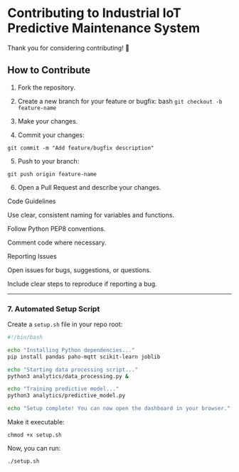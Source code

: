 # Contributing to Industrial IoT Predictive Maintenance System

Thank you for considering contributing! 🐾

## How to Contribute
1. Fork the repository.
2. Create a new branch for your feature or bugfix:
   bash
   ```git checkout -b feature-name```
3. Make your changes.

4. Commit your changes:

```git commit -m "Add feature/bugfix description"```

5. Push to your branch:

```git push origin feature-name```

6. Open a Pull Request and describe your changes.

Code Guidelines

Use clear, consistent naming for variables and functions.

Follow Python PEP8 conventions.

Comment code where necessary.

Reporting Issues

Open issues for bugs, suggestions, or questions.

Include clear steps to reproduce if reporting a bug.


---

### **7. Automated Setup Script**
Create a `setup.sh` file in your repo root:

```bash
#!/bin/bash

echo "Installing Python dependencies..."
pip install pandas paho-mqtt scikit-learn joblib

echo "Starting data processing script..."
python3 analytics/data_processing.py &

echo "Training predictive model..."
python3 analytics/predictive_model.py

echo "Setup complete! You can now open the dashboard in your browser."
```
Make it executable:

```chmod +x setup.sh```

Now, you can run:

```./setup.sh```
